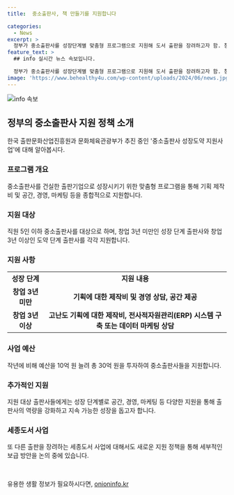 ```yaml
---
title:  중소출판사, 책 만들기를 지원합니다

categories:
  - News
excerpt: >
  정부가 중소출판사를 성장단계별 맞춤형 프로그램으로 지원해 도서 출판을 장려하고자 함. 창업 3년 미만 출판사에는 기획당 1000만 원의 제작비용과 상암동 출판지식창업보육센터 공간 등을 제공하며, 창업 3년 초과 출판사에는 작품당 2000만 원의 제작비용과 ERP 시스템 구축, 데이터 마케팅 상담 등을 지원. 또한, 다른 한 출판사인 세종도서 사업도 좋은 책을 위해 추천위원의 책임성을 강화하고, 세종도서에 대한 지원 한도를 늘리며 해외 보급처를 확대할 계획이다. 중소출판사의 성장과 지속 가능한 경쟁력 확보를 위한 정책이다.
feature_text: >
  ## info 실시간 뉴스 속보입니다.

  정부가 중소출판사를 성장단계별 맞춤형 프로그램으로 지원해 도서 출판을 장려하고자 함. 창업 3년 미만 출판사에는 기획당 1000만 원의 제작비용과 상암동 출판지식창업보육센터 공간 등을 제공하며, 창업 3년 초과 출판사에는 작품당 2000만 원의 제작비용과 ERP 시스템 구축, 데이터 마케팅 상담 등을 지원. 또한, 다른 한 출판사인 세종도서 사업도 좋은 책을 위해 추천위원의 책임성을 강화하고, 세종도서에 대한 지원 한도를 늘리며 해외 보급처를 확대할 계획이다. 중소출판사의 성장과 지속 가능한 경쟁력 확보를 위한 정책이다.
image: 'https://www.behealthy4u.com/wp-content/uploads/2024/06/news.jpg'
---
```


<p><img src="https://www.behealthy4u.com/wp-content/uploads/2024/06/news.jpg" alt="info 속보" /></p>

<h2 data-ke-size="size26">정부의 중소출판사 지원 정책 소개</h2>

<p data-ke-size="size16">한국 출판문화산업진흥원과 문화체육관광부가 추진 중인 '중소출판사 성장도약 지원사업'에 대해 알아봅시다.</p>

<h3><b>프로그램 개요</b></h3>

<p data-ke-size="size16">중소출판사를 건실한 출판기업으로 성장시키기 위한 맞춤형 프로그램을 통해 기획 제작비 및 공간, 경영, 마케팅 등을 종합적으로 지원합니다.</p>

<h3><b>지원 대상</b></h3>

<p data-ke-size="size16">직원 5인 이하 중소출판사를 대상으로 하며, 창업 3년 미만인 성장 단계 출판사와 창업 3년 이상인 도약 단계 출판사를 각각 지원합니다.</p>

<h3><b>지원 사항</b></h3>

<table>
    <tr>
        <td style="text-align: center; height: 17px;"><b>성장 단계</b></td>
        <td style="text-align: center; height: 17px;"><b>지원 내용</b></td>
    </tr>
    <tr>
        <td style="text-align: center; height: 17px;"><b>창업 3년 미만</b></td>
        <td style="text-align: center; height: 17px;"><b>기획에 대한 제작비 및 경영 상담, 공간 제공</b></td>
    </tr>
    <tr>
        <td style="text-align: center; height: 17px;"><b>창업 3년 이상</b></td>
        <td style="text-align: center; height: 17px;"><b>고난도 기획에 대한 제작비, 전사적자원관리(ERP) 시스템 구축 또는 데이터 마케팅 상담</b></td>
    </tr>
</table>

<h3><b>사업 예산</b></h3>

<p data-ke-size="size16">작년에 비해 예산을 10억 원 늘려 총 30억 원을 투자하여 중소출판사들을 지원합니다.</p>

<h3><b>추가적인 지원</b></h3>

<p data-ke-size="size16">지원 대상 출판사들에게는 성장 단계별로 공간, 경영, 마케팅 등 다양한 지원을 통해 출판사의 역량을 강화하고 지속 가능한 성장을 돕고자 합니다.</p>

<h3><b>세종도서 사업</b></h3>

<p data-ke-size="size16">또 다른 출판을 장려하는 세종도서 사업에 대해서도 새로운 지원 정책을 통해 세부적인 보급 방안을 논의 중에 있습니다.</p>

<p data-ke-size="size16">&nbsp;</p>
유용한 생활 정보가 필요하시다면, <a href="https://onioninfo.kr" rel="dofollow">onioninfo.kr</a>


